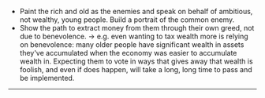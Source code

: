 - Paint the rich and old as the enemies and speak on behalf of ambitious, not wealthy, young people. Build a portrait of the common enemy.
- Show the path to extract money from them through their own greed, not due to benevolence. -> e.g. even wanting to tax wealth more is relying on benevolence: many older people have significant wealth in assets they've accumulated when the economy was easier to accumulate wealth in. Expecting them to vote in ways that gives away that wealth is foolish, and even if does happen, will take a long, long time to pass and be implemented.

---

